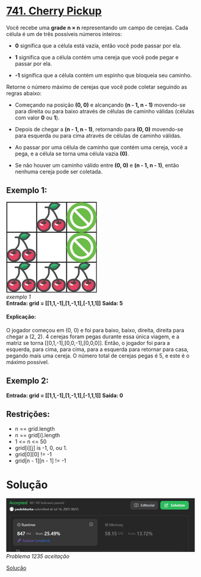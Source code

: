 # [741. Cherry Pickup](https://leetcode.com/problems/cherry-pickup/description/)

Você recebe uma **grade** **n × n** representando um campo de cerejas. Cada célula é um de três possíveis números inteiros:

- **0** significa que a célula está vazia, então você pode passar por ela.

- **1** significa que a célula contém uma cereja que você pode pegar e passar por ela.

- **-1** significa que a célula contém um espinho que bloqueia seu caminho.

Retorne o número máximo de cerejas que você pode coletar seguindo as regras abaixo:

- Começando na posição **(0, 0)** e alcançando **(n - 1, n - 1)** movendo-se para direita ou para baixo através de células de caminho válidas (células com valor **0** ou **1**).

- Depois de chegar a **(n - 1, n - 1)**, retornando para **(0, 0)** movendo-se para esquerda ou para cima através de células de caminho válidas.

- Ao passar por uma célula de caminho que contém uma cereja, você a pega, e a célula se torna uma célula vazia **(0)**.

- Se não houver um caminho válido entre **(0, 0)** e **(n - 1, n - 1)**, então nenhuma cereja pode ser coletada.

## Exemplo 1:
![exemplo 1](https://github.com/projeto-de-algoritmos-2025/PD_ExerciciosResolvidos-Leetcode/blob/ed148c2a4cfda3ecd8ef97213489ebe7093ecc73/Problema_741/img/ex1jpg.jpg)<br>
*exemplo 1* <br>
**Entrada: grid = [[1,1,-1],[1,-1,1],[-1,1,1]]**
**Saída: 5**
#### Explicação:
O jogador começou em (0, 0) e foi para baixo, baixo, direita, direita para chegar a (2, 2).
4 cerejas foram pegas durante essa única viagem, e a matriz se torna [[0,1,-1],[0,0,-1],[0,0,0]].
Então, o jogador foi para a esquerda, para cima, para cima, para a esquerda para retornar para casa, pegando mais uma cereja.
O número total de cerejas pegas é 5, e este é o máximo possível.

## Exemplo 2:
**Entrada: grid = [[1,1,-1],[1,-1,1],[-1,1,1]]**
**Saída: 0**

## Restrições:
- n == grid.length
- n == grid[i].length
- 1 <= n <= 50
- grid[i][j] is -1, 0, ou 1.
- grid[0][0] != -1
- grid[n - 1][n - 1] != -1

# Solução
![Problema 1235](https://github.com/projeto-de-algoritmos-2025/PD_ExerciciosResolvidos-Leetcode/blob/ed148c2a4cfda3ecd8ef97213489ebe7093ecc73/Problema_741/img/sol71.png) <br>
*Problema 1235 aceitação*

[Solução](https://github.com/projeto-de-algoritmos-2025/PD_ExerciciosResolvidos-Leetcode/blob/ed148c2a4cfda3ecd8ef97213489ebe7093ecc73/Problema_741/problema741.py)